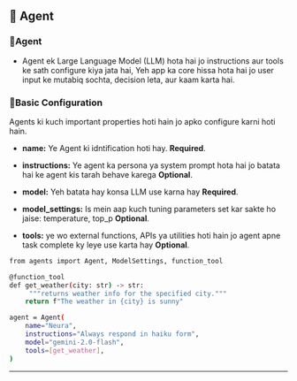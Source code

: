 ## 🔹 Agent
### 🔸Agent
- Agent ek Large Language Model (LLM) hota hai jo instructions aur tools ke sath configure kiya jata hai, Yeh app ka core hissa hota hai jo user input ke mutabiq sochta, decision leta, aur kaam karta hai.

### 🔸Basic Configuration
Agents ki kuch important properties hoti hain jo apko configure karni hoti hain.
- **name:** Ye Agent ki idntification hoti hay. **Required**.

- **instructions:** Ye agent ka persona ya system prompt hota hai jo batata hai ke agent kis tarah behave karega **Optional**.

- **model:** Yeh batata hay konsa LLM use karna hay **Required**.
- **model_settings:** Is mein aap kuch tuning parameters set kar sakte ho jaise: temperature, top_p **Optional**.

- **tools:** ye wo external functions, APIs ya utilities hoti hain jo agent apne task complete ky leye use karta hay **Optional**.

```bash
from agents import Agent, ModelSettings, function_tool

@function_tool
def get_weather(city: str) -> str:
     """returns weather info for the specified city."""
    return f"The weather in {city} is sunny"

agent = Agent(
    name="Neura",
    instructions="Always respond in haiku form",
    model="gemini-2.0-flash",
    tools=[get_weather],
)
```

---